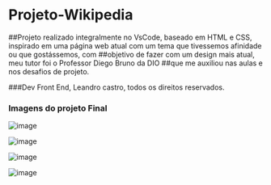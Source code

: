 # Projeto-Wikipedia
##Projeto realizado integralmente no VsCode, baseado em HTML e CSS, inspirado em uma página web atual com um tema que tivessemos afinidade ou que gostássemos, com ##objetivo de fazer com um design mais atual, meu tutor foi o Professor Diego Bruno da DIO
##que me auxiliou nas aulas e nos desafios de projeto.

###Dev Front End, Leandro castro, todos os direitos reservados.
### Imagens do projeto Final

![image](https://user-images.githubusercontent.com/106716899/220440020-47c43388-d8ce-4df8-a47c-402a7470d5e5.png)

![image](https://user-images.githubusercontent.com/106716899/220440166-98a3def0-766b-45d1-97a8-c90600b3418b.png)

![image](https://user-images.githubusercontent.com/106716899/220440282-ade9e641-76b1-4d5d-8b58-bffb4206541d.png)

![image](https://user-images.githubusercontent.com/106716899/220440491-0c9ea23e-ca3c-4655-94a9-8e2cfe51495f.png)


